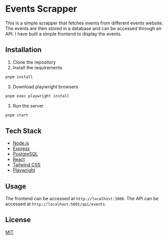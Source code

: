 # Events Scrapper

This is a simple scrapper that fetches events from different events website. The events are then stored in a database and can be accessed through an API. I have built a simple frontend to display the events.

## Installation

1. Clone the repository
2. Install the requirements
```bash
pnpm install
```

3. Download playwright browsers
```bash
pnpm exec playwright install  
```

3. Run the server
```bash
pnpm start
```

## Tech Stack   

- [Node.js](https://nodejs.org/en/)
- [Express](https://expressjs.com/)
- [PostgreSQL](https://www.postgresql.org/)
- [React](https://reactjs.org/)
- [Tailwind CSS](https://tailwindcss.com/)
- [Playwright](https://playwright.dev/)

## Usage

The frontend can be accessed at `http://localhost:3000`. The API can be accessed at `http://localhost:5001/api/events`.

## License
[MIT](https://choosealicense.com/licenses/mit/)

